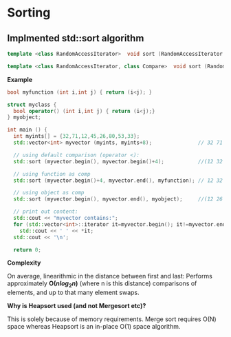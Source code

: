 # Sorting

## Implmented std::sort algorithm 

```cpp
template <class RandomAccessIterator>  void sort (RandomAccessIterator first, RandomAccessIterator last);

template <class RandomAccessIterator, class Compare>  void sort (RandomAccessIterator first, RandomAccessIterator last, Compare comp);

```

**Example**

```cpp
bool myfunction (int i,int j) { return (i<j); }

struct myclass {
  bool operator() (int i,int j) { return (i<j);}
} myobject;

int main () {
  int myints[] = {32,71,12,45,26,80,53,33};
  std::vector<int> myvector (myints, myints+8);               // 32 71 12 45 26 80 53 33

  // using default comparison (operator <):
  std::sort (myvector.begin(), myvector.begin()+4);           //(12 32 45 71)26 80 53 33

  // using function as comp
  std::sort (myvector.begin()+4, myvector.end(), myfunction); // 12 32 45 71(26 33 53 80)

  // using object as comp
  std::sort (myvector.begin(), myvector.end(), myobject);     //(12 26 32 33 45 53 71 80)

  // print out content:
  std::cout << "myvector contains:";
  for (std::vector<int>::iterator it=myvector.begin(); it!=myvector.end(); ++it)
    std::cout << ' ' << *it;
  std::cout << '\n';

  return 0;
```

**Complexity**

On average, linearithmic in the distance between first and last: Performs approximately **O($nlog_2n$)** (where n is this distance) comparisons of elements, and up to that many element swaps.

**Why is Heapsort used (and not Mergesort etc)?**

This is solely because of memory requirements. Merge sort requires O(N) space whereas Heapsort is an in-place O(1) space algorithm. 